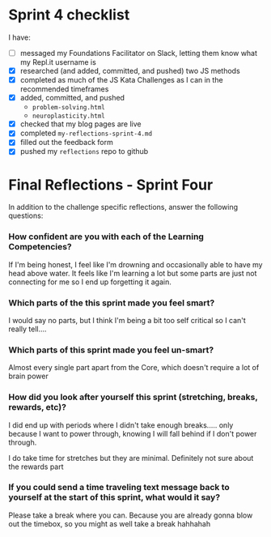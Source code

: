 # Sprint 4 checklist

I have:

- [ ] messaged my Foundations Facilitator on Slack, letting them know what my Repl.it username is
- [x] researched (and added, committed, and pushed) two JS methods
- [x] completed as much of the JS Kata Challenges as I can in the recommended timeframes
- [x] added, committed, and pushed
  - `problem-solving.html`
  - `neuroplasticity.html`
- [x] checked that my blog pages are live
- [x] completed `my-reflections-sprint-4.md`
- [x] filled out the feedback form
- [x] pushed my `reflections` repo to github

# Final Reflections - Sprint Four

In addition to the challenge specific reflections, answer the following questions:

### How confident are you with each of the Learning Competencies?

If I'm being honest, I feel like I'm drowning and occasionally able to have my head above water. It feels like I'm learning a lot but some parts are just not connecting for me so I end up forgetting it again.

### Which parts of the this sprint made you feel smart?

I would say no parts, but I think I'm being a bit too self critical so I can't really tell....

### Which parts of this sprint made you feel un-smart?

Almost every single part apart from the Core, which doesn't require a lot of brain power

### How did you look after yourself this sprint (stretching, breaks, rewards, etc)?

I did end up with periods where I didn't take enough breaks..... only because I want to power through, knowing I will fall behind if I don't power through.

I do take time for stretches but they are minimal. Definitely not sure about the rewards part

### If you could send a time traveling text message back to yourself at the start of this sprint, what would it say?

Please take a break where you can. Because you are already gonna blow out the timebox, so you might as well take a break hahhahah
